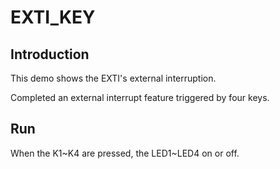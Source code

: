 # EXTI_KEY

## Introduction

 This demo shows the  EXTI's external interruption.

Completed an external interrupt feature triggered by four keys.

## Run

When the  K1~K4 are pressed, the LED1~LED4 on or off.
